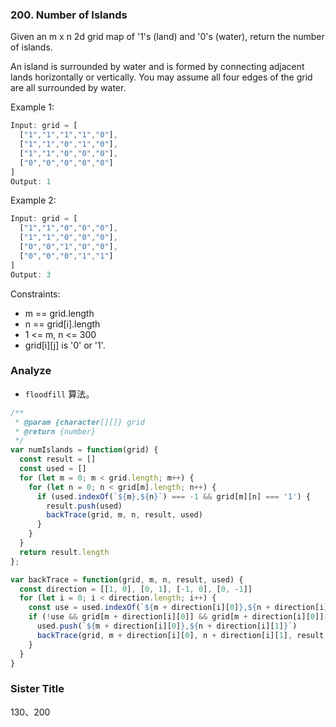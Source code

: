 ### 200. Number of Islands

Given an m x n 2d grid map of '1's (land) and '0's (water), return the number of islands.

An island is surrounded by water and is formed by connecting adjacent lands horizontally or vertically. You may assume all four edges of the grid are all surrounded by water.

Example 1:

```js
Input: grid = [
  ["1","1","1","1","0"],
  ["1","1","0","1","0"],
  ["1","1","0","0","0"],
  ["0","0","0","0","0"]
]
Output: 1
```

Example 2:

```js
Input: grid = [
  ["1","1","0","0","0"],
  ["1","1","0","0","0"],
  ["0","0","1","0","0"],
  ["0","0","0","1","1"]
]
Output: 3
```

Constraints:

* m == grid.length
* n == grid[i].length
* 1 <= m, n <= 300
* grid[i][j] is '0' or '1'.

### Analyze

* `floodfill` 算法。

```js
/**
 * @param {character[][]} grid
 * @return {number}
 */
var numIslands = function(grid) {
  const result = []
  const used = []
  for (let m = 0; m < grid.length; m++) {
    for (let n = 0; n < grid[m].length; n++) {
      if (used.indexOf(`${m},${n}`) === -1 && grid[m][n] === '1') {
        result.push(used)
        backTrace(grid, m, n, result, used)
      }
    }
  }
  return result.length
};

var backTrace = function(grid, m, n, result, used) {
  const direction = [[1, 0], [0, 1], [-1, 0], [0, -1]]
  for (let i = 0; i < direction.length; i++) {
    const use = used.indexOf(`${m + direction[i][0]},${n + direction[i][1]}`) > -1
    if (!use && grid[m + direction[i][0]] && grid[m + direction[i][0]][n + direction[i][1]] === '1') {
      used.push(`${m + direction[i][0]},${n + direction[i][1]}`)
      backTrace(grid, m + direction[i][0], n + direction[i][1], result, used)
    }
  }
}
```

### Sister Title

130、200